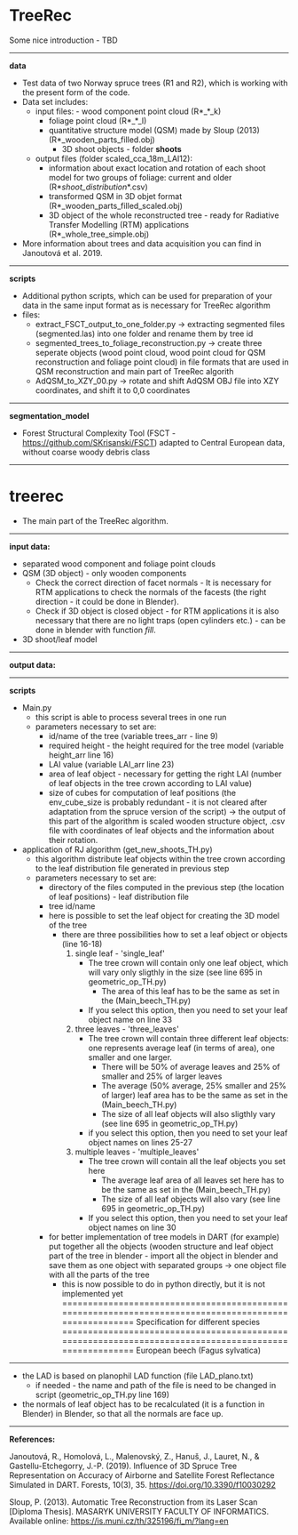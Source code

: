 TreeRec
=========================================================================================================================
Some nice introduction - TBD

-------------------------------------------------------------------------------------------------------------------------
**data**
- Test data of two Norway spruce trees (R1 and R2), which is working with the present form of the code.
- Data set includes:
  	- input files:
    		- wood component point cloud (R*_*_k)
 		- foliage point cloud (R*_*_l)
  		- quantitative structure model (QSM) made by Sloup (2013) (R*_wooden_parts_filled.obj)
    		- 3D shoot objects - folder **shoots**
   	- output files (folder scaled_cca_18m_LAI12):
   	 	- information about exact location and rotation of each shoot model for two groups of foliage: current and older (R*_shoot_distribution_*.csv)
   	  	- transformed QSM in 3D objet format (R*_wooden_parts_filled_scaled.obj)
   	  	- 3D object of the whole reconstructed tree - ready for Radiative Transfer Modelling (RTM) applications (R*_whole_tree_simple.obj)
- More information about trees and data acquisition you can find in Janoutová et al. 2019.
-------------------------------------------------------------------------------------------------------------------------
**scripts**
- Additional python scripts, which can be used for preparation of your data in the same input format as is necessary for TreeRec algorithm
- files:
  	- extract_FSCT_output_to_one_folder.py -> extracting segmented files (segmented.las) into one folder and rename them by tree id
   	- segmented_trees_to_foliage_reconstruction.py -> create three seperate objects (wood point cloud, wood point cloud for QSM reconstruction and foliage point cloud) in file formats that are used in QSM reconstruction and main part of TreeRec algorith 
   	- AdQSM_to_XZY_00.py -> rotate and shift AdQSM OBJ file into XZY coordinates, and shift it to 0,0 coordinates
-------------------------------------------------------------------------------------------------------------------------
**segmentation_model**
- Forest Structural Complexity Tool (FSCT - https://github.com/SKrisanski/FSCT) adapted to Central European data, without coarse woody debris class
-------------------------------------------------------------------------------------------------------------------------
treerec
=========================================================================================================================
- The main part of the TreeRec algorithm.
-------------------------------------------------------------------------------------------------------------------------
**input data:**
- separated wood component and foliage point clouds
- QSM (3D object) - only wooden components
	- Check the correct direction of facet normals - It is necessary for RTM applications to check the normals of the facests (the right direction - it could be done in Blender).
 	- Check if 3D object is closed object - for RTM applications it is also necessary that there are no light traps (open cylinders etc.) - can be done in blender with function _fill_.
- 3D shoot/leaf model
-------------------------------------------------------------------------------------------------------------------------
**output data:**

-------------------------------------------------------------------------------------------------------------------------
**scripts**
- Main.py
	- this script is able to process several trees in one run
	- parameters necessary to set are:
		- id/name of the tree (variable trees_arr - line 9)
		- required height - the height required for the tree model (variable height_arr line 16)
		- LAI value (variable LAI_arr line 23)
		- area of leaf object - necessary for getting the right LAI (number of leaf objects in the tree crown
			according to LAI value)
		- size of cubes for computation of leaf positions (the env_cube_size is probably redundant - it is not cleared after
			adaptation from the spruce version of the script)
		-> the output of this part of the algorithm is scaled wooden structure object, .csv
			file with coordinates of leaf objects and the information about their rotation.
- application of RJ algorithm (get_new_shoots_TH.py)
	- this algorithm distribute leaf objects within the tree crown according to the leaf distribution file
		generated in previous step
	- parameters necessary to set are:
		- directory of the files computed in the previous step (the location of leaf positions) - leaf distribution file
		- tree id/name
		- here is possible to set the leaf object for creating the 3D model of the tree
			- there are three possibilities how to set a leaf object or objects (line 16-18)
				1) single leaf - 'single_leaf'
					- The tree crown will contain only one leaf object, which will vary only sligthly in the size
						(see line 695 in geometric_op_TH.py)
						- The area of this leaf has to be the same as set in the (Main_beech_TH.py)
					- If you select this option, then you need to set your leaf object name on line 33
				2) three leaves - 'three_leaves'
					- The tree crown will contain three different leaf objects: one represents average leaf (in terms of area),
						 one smaller and one larger.
						- There will be 50% of average leaves and 25% of smaller and 25% of larger leaves
						- The average (50% average, 25% smaller and 25% of larger) leaf area has to be the same
							as set in the (Main_beech_TH.py)
						- The size of all leaf objects will also sligthly vary (see line 695 in geometric_op_TH.py)
					- if you select this option, then you need to set your leaf object names on lines 25-27
				3) multiple leaves - 'multiple_leaves'
					- The tree crown will contain all the leaf objects you set here
						- The average leaf area of all leaves set here has to be the same as set in the (Main_beech_TH.py)
						- The size of all leaf objects will also vary (see line 695 in geometric_op_TH.py)
					- If you select this option, then you need to set your leaf object names on line 30
		- for better implementation of tree models in DART (for example) put together all the objects
			(wooden structure and leaf object part of the tree in blender - import all the object in blender
			and save them as one object with separated groups -> one object file with all the parts of the tree
			- this is now possible to do in python directly, but it is not implemented yet
======================================================================================================
Specification for different species
======================================================================================================
European beech (Fagus sylvatica)
- - - - - - - - - - - - - - - - - - - - - - - - - - - - - - - - - - - - - - - - - - - - - - - - - - -
- the LAD is based on planophil LAD function (file LAD_plano.txt)
	- if needed - the name and path of the file is need to be changed in script (geometric_op_TH.py line 169)
- the normals of leaf object has to be recalculated (it is a function in Blender) in Blender, so that all
the normals are face up.
------------------------------------------------------------------------------------------------------
**References:**

Janoutová, R., Homolová, L., Malenovský, Z., Hanuš, J., Lauret, N., & Gastellu-Etchegorry, J.-P. (2019). Influence of 3D Spruce Tree Representation on Accuracy of Airborne and Satellite Forest Reflectance Simulated in DART. Forests, 10(3), 35. https://doi.org/10.3390/f10030292

Sloup, P. (2013). Automatic Tree Reconstruction from its Laser Scan [Diploma Thesis]. MASARYK UNIVERSITY FACULTY OF INFORMATICS. Available online: https://is.muni.cz/th/325196/fi_m/?lang=en

